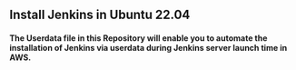 ## Install Jenkins in Ubuntu 22.04

#### The Userdata file in this Repository will enable you to automate the installation of Jenkins via userdata during Jenkins server launch time in AWS. 
